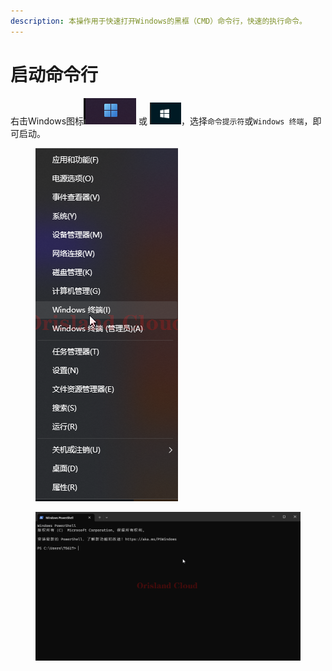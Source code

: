 ```yaml
---
description: 本操作用于快速打开Windows的黑框（CMD）命令行，快速的执行命令。
---
```


# 启动命令行

右击Windows图标![](<../.gitbook/assets/image (7) (1) (1).png>) 或 ![](<../.gitbook/assets/image (1) (1) (1) (1) (1) (1) (1) (1) (1) (1) (1) (1).png>)，选择`命令提示符`或`Windows 终端`，即可启动。

<figure><img src="../.gitbook/assets/GD0kuIMja6.png" alt=""><figcaption></figcaption></figure>

<figure><img src="../.gitbook/assets/WindowsTerminal_76hdB170gX.png" alt=""><figcaption></figcaption></figure>
